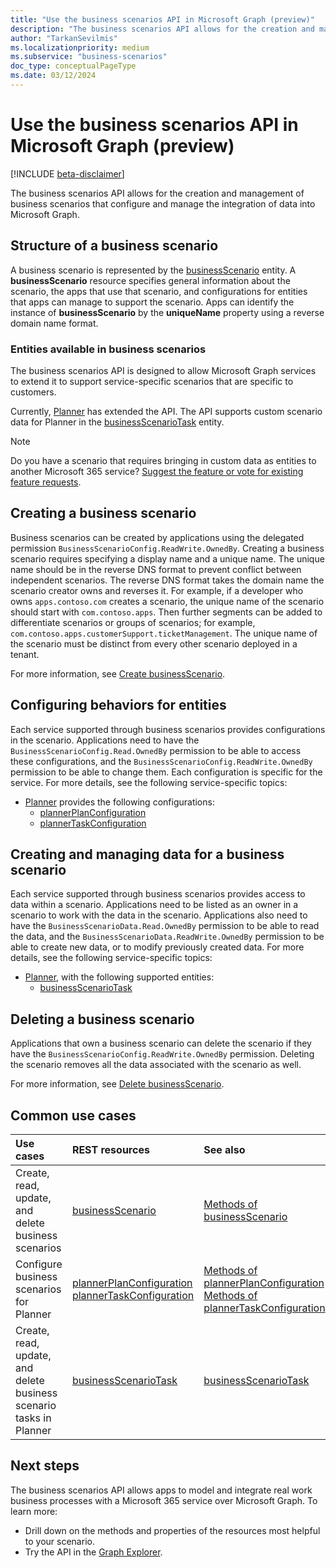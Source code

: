 ```yaml
---
title: "Use the business scenarios API in Microsoft Graph (preview)"
description: "The business scenarios API allows for the creation and management of business scenarios that configure and manage the integration of data into Microsoft Graph."
author: "TarkanSevilmis"
ms.localizationpriority: medium
ms.subservice: "business-scenarios"
doc_type: conceptualPageType
ms.date: 03/12/2024
---
```


# Use the business scenarios API in Microsoft Graph (preview)

[!INCLUDE [beta-disclaimer](../../includes/beta-disclaimer.md)]

The business scenarios API allows for the creation and management of business scenarios that configure and manage the integration of data into Microsoft Graph.

## Structure of a business scenario

A business scenario is represented by the [businessScenario](businessscenario.md) entity. A **businessScenario** resource specifies general information about the scenario, the apps that use that scenario, and configurations for entities that apps can manage to support the scenario. Apps can identify the instance of **businessScenario** by the **uniqueName** property using a reverse domain name format.

### Entities available in business scenarios

The business scenarios API is designed to allow Microsoft Graph services to extend it to support service-specific scenarios that are specific to customers.

Currently, [Planner](businessscenario-planner-overview.md) has extended the API. The API supports custom scenario data for Planner in the [businessScenarioTask](businessscenariotask.md) entity.

> [!Note]
> Do you have a scenario that requires bringing in custom data as entities to another Microsoft 365 service? [Suggest the feature or vote for existing feature requests](https://developer.microsoft.com/en-us/graph/support).

## Creating a business scenario

Business scenarios can be created by applications using the delegated permission `BusinessScenarioConfig.ReadWrite.OwnedBy`. Creating a business scenario requires specifying a display name and a unique name. The unique name should be in the reverse DNS format to prevent conflict between independent scenarios. The reverse DNS format takes the domain name the scenario creator owns and reverses it. For example, if a developer who owns `apps.contoso.com` creates a scenario, the unique name of the scenario should start with `com.contoso.apps`. Then further segments can be added to differentiate scenarios or groups of scenarios; for example, `com.contoso.apps.customerSupport.ticketManagement`. The unique name of the scenario must be distinct from every other scenario deployed in a tenant.

For more information, see [Create businessScenario](../api/solutionsroot-post-businessscenarios.md).

## Configuring behaviors for entities

Each service supported through business scenarios provides configurations in the scenario. Applications need to have the `BusinessScenarioConfig.Read.OwnedBy` permission to be able to access these configurations, and the `BusinessScenarioConfig.ReadWrite.OwnedBy` permission to be able to change them. Each configuration is specific for the service. For more details, see the following service-specific topics:

* [Planner](businessscenario-planner-overview.md) provides the following configurations:
  * [plannerPlanConfiguration](plannerplanconfiguration.md)
  * [plannerTaskConfiguration](plannertaskconfiguration.md)

## Creating and managing data for a business scenario

Each service supported through business scenarios provides access to data within a scenario. Applications need to be listed as an owner in a scenario to work with the data in the scenario. Applications also need to have the `BusinessScenarioData.Read.OwnedBy` permission to be able to read the data, and the `BusinessScenarioData.ReadWrite.OwnedBy` permission to be able to create new data, or to modify previously created data. For more details, see the following service-specific topics:

* [Planner](businessscenario-planner-overview.md), with the following supported entities:
  * [businessScenarioTask](businessscenariotask.md)

## Deleting a business scenario

Applications that own a business scenario can delete the scenario if they have the `BusinessScenarioConfig.ReadWrite.OwnedBy` permission. Deleting the scenario removes all the data associated with the scenario as well.

For more information, see [Delete businessScenario](../api/businessscenario-delete.md).

## Common use cases

| Use cases | REST resources | See also |
|:----------|:---------------|:---------|
|Create, read, update, and delete business scenarios|[businessScenario](businessscenario.md)|[Methods of businessScenario](businessscenario.md#methods)|
|Configure business scenarios for Planner| [plannerPlanConfiguration](plannerplanconfiguration.md) [plannerTaskConfiguration](plannertaskconfiguration.md)|[Methods of plannerPlanConfiguration](plannerplanconfiguration.md#methods) [Methods of plannerTaskConfiguration](plannertaskconfiguration.md#methods)|
|Create, read, update, and delete business scenario tasks in Planner| [businessScenarioTask](businessscenariotask.md)| [businessScenarioTask](businessscenariotask.md#methods)|

## Next steps

The business scenarios API allows apps to model and integrate real work business processes with a Microsoft 365 service over Microsoft Graph. To learn more:

* Drill down on the methods and properties of the resources most helpful to your scenario.
* Try the API in the [Graph Explorer](https://developer.microsoft.com/graph/graph-explorer).

